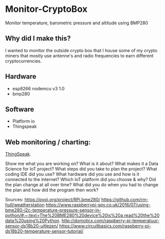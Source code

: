# Monitor-CryptoBox
Monitor temperature, barometric pressure and altitude using BMP280

## Why did I make this?
I wanted to monitor the outside crypto box that I house some of my crypto miners that mostly use antenne's and radio frequencies to earn different cryptocurrencies.


## Hardware
* esp8266 nodemcu v3 1.0
* bmp280
## Software
* Platform io
* Thingspeak

## Web monitoring / charting:
[ThingSpeak](https://thingspeak.com/channels/1705241).


Show me what you are working on?
What is it about?
What makes it a Data Science for IoT project?
What steps did you take to plan the project?
What coding IDE did you use?
What hardware did you use and how is it connected to the internet?
Which IoT platform did you choose & why?
Did the plan change at all over time?
What did you do when you had to change the plan and how did the program then work?

Sources:
https://pypi.org/project/RPi.bme280/
https://github.com/rm-hull/weatherstation
https://www.raspberrypi-spy.co.uk/2016/07/using-bme280-i2c-temperature-pressure-sensor-in-python/#:~:text=The%20BME280%20device%20is%20a,read%20the%20data%20using%20Python.
http://domoticx.com/raspberry-pi-temperatuur-sensor-ds18b20-uitlezen/
https://www.circuitbasics.com/raspberry-pi-ds18b20-temperature-sensor-tutorial/
